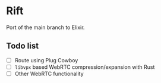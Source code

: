# Rift
Port of the main branch to Elixir.

## Todo list
- [ ] Route using Plug Cowboy
- [ ] `libvpx` based WebRTC compression/expansion with Rust
- [ ] Other WebRTC functionality